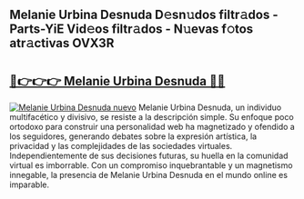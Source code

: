 ## Melanie Urbina Desnuda D𝚎sn𝚞dos filtr𝚊dos - Parts-YiE Vid𝚎os filtr𝚊dos - N𝚞evas f𝚘tos atr𝚊ctivas OVX3R

# <h2><a href="http://mb7rkks.tromn.icu/?c=Melanie+Urbina+Desnuda">🔗👉👉👉 Melanie Urbina Desnuda 🔗🔗</a></h2>

[![Melanie Urbina Desnuda nuevo](https://i.imgur.com/pEAQMta.gif)](http://mb7rkks.tromn.icu/?c=Melanie+Urbina+Desnuda)
Melanie Urbina Desnuda, un individuo multifacético y divisivo, se resiste a la descripción simple. Su enfoque poco ortodoxo para construir una personalidad web ha magnetizado y ofendido a los seguidores, generando debates sobre la expresión artística, la privacidad y las complejidades de las sociedades virtuales. Independientemente de sus decisiones futuras, su huella en la comunidad virtual es imborrable. Con un compromiso inquebrantable y un magnetismo innegable, la presencia de Melanie Urbina Desnuda en el mundo online es imparable.
